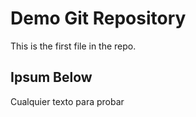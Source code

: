 # Demo Git Repository

This is the first file in the repo.

## Ipsum Below

Cualquier texto para probar
